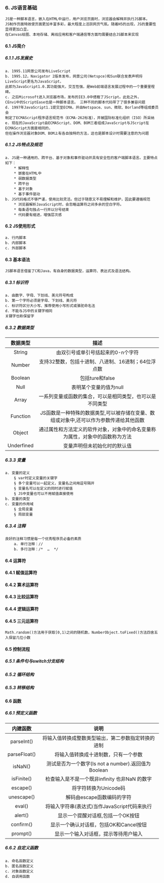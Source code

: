 ### 6. JS语言基础
	JS是一种脚本语言，嵌入在HTML中运行，用户浏览页面时，浏览器会解释并执行JS脚本。
    JS制作页面特效使页面更加丰富多彩，最大程度上活跃网页气氛。随着H5的出现，JS的重要性显得更加凸显，
    在Canvas绘图、本地存储、离线应用和客户端通信等方面均需要结合JS脚本来实现

#### 6.1 JS简介
##### 6.1.1 JS发展史
    a. 1995.11网景公司发布LiveScript
    b. 1995.12，Navigator 2版本发布，网景公司(Netspce)和Sun联合发表声明将LiveScript更名为JavaScript，
    此即为JavaScript1.0.其功能强大，交互性强，是Web前端语言发展过程中的一个重要里程碑。
    c. 之后Microsoft进入浏览器市场，发布的IE3.0中搭载了JScript。此处之外，
    CEnvi中的ScriptEase也是一种脚本语言。 三种不同的脚本代码带了了很多兼容问题
    d. 1997年JavaScript1.1提交至ECMA，并由Netspace、sun、微软、Borland等组成委员会
    制定了ECMAScript程序语言规范书（ECMA-262标准），并被国际标准化组织（ISO）所采纳
    e. 现在的JavaScript由ECMAScript、DOM、BOM三者组成JavaScript与JScript在ECMAScript方面是相同的，
    但在操作浏览器对象DOM、BOM上有各自独特的方法，这也是脚本设计时需要注意的为问题

##### 6.1.2 JS特点及规范
    a. JS是一种通用的、跨平台、基于对象和事件驱动并具有安全性的客户端脚本语言。主要特点如下：
        * 解释性
        * 嵌套在HTML中
        * 弱数据类型
        * 跨平台
        * 基于对象
        * 基于事件驱动
    b. JS代码格式不够严谨，使用比较灵活。但过于随意又不易理解和维护，因此要遵循规范
        * 浏览器解析JavaScript时，会忽略运算符之间多余的空白字符。
        * 每条语句独占一行并以分号结束
        * 代码要有缩进，增强层次感

#### 6.2 JS使用形式
  	a. 行内脚本
    b. 内部脚本
    c. 外部脚本

#### 6.3 基本语法
	JS脚本语言借鉴了C和Java，有自身的数据类型，运算符、表达式及语法结构。
##### 6.3.1 标识符
    a. 由数字、字母、下划线、美元符号构成
    b. 第一个字符必须是字母、下划线、美元符
    c. 标识符区分大小写、推荐使用小写形式或骆驼命名法
    d. 不能与JS中的关键字相同
    关键字也称保留字
##### 6.3.2 数据类型
数据类型|描述
:--------:|:--------:|
String    | 由双引号或单引号括起来的0-n个字符
Number    |	支持32整数，包括十进制、八进制、16进制；64位浮点数
Boolean   |	包括ture和false
Null      |	表明某个变量的值为null
Array     |	一系列变量或函数的集合，可以是相同类型，也可以是不同类型
Function  |	JS函数是一种特殊的数据类型,可以被存储在变量、数组或对象中,还可以作为参数传递给其他函数
Object    |	通过属性和方法定义的软件对象，对象中的命名变量称为属性，对象中的函数称为方法
Underfined|	变量声明但未初始化时的默认值

##### 6.3.3 变量
    a. 变量的定义
        § var时定义变量的关键字
        § 多个变量可以一起定义，变量名之间用逗号隔开
        § 变量名可以在定义的同时进行赋值
        § JS中变量也可以不用赋值直接使用
    b. 变量的类型
    c. 变量的作用域
        § 全局变量
        § 局部变量

##### 6.3.4 注释
	良好的注释习惯是每一个优秀程序员必备的素质
		a. 单行注释：//
		b. 多行注释：/*  …  */

#### 6.4 运算符
#### 6.4.1 赋值运算符
#### 6.4.2 算术运算符
#### 6.4.3 比较运算符
#### 6.4.4 逻辑运算符
#### 6.4.5 三元运算符
    Math.random()方法用于获取[0,1)之间的随机数，NumberObject.toFixed()方法四舍五入保留几位小数

#### 6.5 控制流程
##### 6.5.1 条件句与switch分支结构
##### 6.5.2 循环结构
##### 6.5.3 转移结构

#### 6.6 函数
##### 6.6.1 预定义函数
内建函数|说明
:-----------:|:-----------:|
parseInt()   |  将输入值转换成整数类型输出，第二参数指定转换的进制
parseFloat() |  将输入值转换成十进制数，只有一个参数
isNaN()      |  测试是否为一个数字(Is not a number).返回值为Boolean
isFinite()   |  检查输入是不是一个既非infinity 也非NaN 的数字
escape()     |  将字符转换为Unicode码
unescape()   |  解码由escape函数编码的字符
eval()       |  将输入字符串(表达式)当作JavaScript代码来执行
alert()      |  显示一个提醒对话框,包括一个OK按钮
confirm()    |  显示一个确认对话框，包括OK和Cancel按钮
prompt()     |  显示一个输入对话框，提示等待用户输入

##### 6.6.2 自定义函数
    a. 命名函数定义
    b. 匿名函数定义
    c. 对象函数定义
    d. 自调用函数